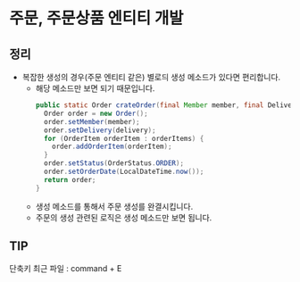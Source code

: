 # 주문, 주문상품 엔티티 개발

## 정리

- 복잡한 생성의 경우(주문 엔티티 같은) 별로듸 생성 메소드가 있다면 편리합니다.
  - 해당 메소드만 보면 되기 때문입니다.
    ```java
    public static Order crateOrder(final Member member, final Delivery delivery, final OrderItem... orderItems) {
      Order order = new Order();
      order.setMember(member);
      order.setDelivery(delivery);
      for (OrderItem orderItem : orderItems) {
        order.addOrderItem(orderItem);
      }
      order.setStatus(OrderStatus.ORDER);
      order.setOrderDate(LocalDateTime.now());
      return order;
    }
    ```
  - 생성 메소드를 통해서 주문 생성를 완결시킵니다.
  - 주문의 생성 관련된 로직은 생성 메소드만 보면 됩니다.

## TIP

단축키 최근 파일 : command + E
